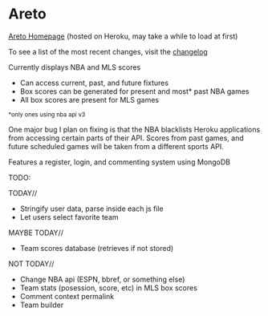 # Areto

[Areto Homepage](https://areto.herokuapp.com) (hosted on Heroku, may take a while to load at first)

To see a list of the most recent changes, visit the [changelog](https://github.com/Darrick-Oliver/areto/wiki/Changelog)

Currently displays NBA and MLS scores

- Can access current, past, and future fixtures
- Box scores can be generated for present and most\* past NBA games
- All box scores are present for MLS games

<sub>\*only ones using nba api v3<sub>

One major bug I plan on fixing is that the NBA blacklists Heroku applications from accessing certain parts of their API. Scores from past games, and future scheduled games will be taken from a different sports API.

Features a register, login, and commenting system using MongoDB

TODO:

TODAY//

- Stringify user data, parse inside each js file
- Let users select favorite team

MAYBE TODAY//

- Team scores database (retrieves if not stored)

NOT TODAY//

- Change NBA api (ESPN, bbref, or something else)
- Team stats (posession, score, etc) in MLS box scores
- Comment context permalink
- Team builder
